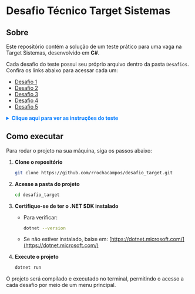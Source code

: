 # Desafio Técnico Target Sistemas

## Sobre

Este repositório contém a solução de um teste prático para uma vaga na Target Sistemas, desenvolvido em **C#**.

Cada desafio do teste possui seu próprio arquivo dentro da pasta `Desafios`. Confira os links abaixo para acessar cada um:

- [Desafio 1](Desafios/Soma.cs)
- [Desafio 2](Desafios/SequenciaFibonacci.cs)
- [Desafio 3](Desafios/FaturamentoDiario.cs)
- [Desafio 4](Desafios/FaturamentoMensal.cs)
- [Desafio 5](Desafios/InverterString.cs)

<details><summary style="color: #007bff; cursor: pointer; font-weight: bold;">Clique aqui para ver as instruções do teste</summary>

1 - Observe o trecho de código abaixo: int INDICE = 13, SOMA = 0, K = 0; 
Enquanto K < INDICE faça { K = K + 1; SOMA = SOMA + K; }
Imprimir(SOMA); 
Ao final do processamento, qual será o valor da variável SOMA? 

2 - Dado a sequência de Fibonacci, onde se inicia por 0 e 1 e o próximo valor sempre será a soma dos 2 valores anteriores (exemplo: 0, 1, 1, 2, 3, 5, 8, 13, 21, 34...), escreva um programa na linguagem que desejar onde, informado um número, ele calcule a sequência de Fibonacci e retorne uma mensagem avisando se o número informado pertence ou não a sequência. 

IMPORTANTE: Esse número pode ser informado através de qualquer entrada de sua preferência ou pode ser previamente definido no código; 

3 - Dado um vetor que guarda o valor de faturamento diário de uma distribuidora, faça um programa, na linguagem que desejar, que calcule e retorne: 
• O menor valor de faturamento ocorrido em um dia do mês; 
• O maior valor de faturamento ocorrido em um dia do mês; 
• Número de dias no mês em que o valor de faturamento diário foi superior à média mensal. 

IMPORTANTE: 
a) Usar o json ou xml disponível como fonte dos dados do faturamento mensal; 
b) Podem existir dias sem faturamento, como nos finais de semana e feriados. Estes dias devem ser ignorados no cálculo da média; 

4 - Dado o valor de faturamento mensal de uma distribuidora, detalhado por estado: 
•	SP – R$67.836,43 
•	RJ – R$36.678,66 
•	MG – R$29.229,88 
•	ES – R$27.165,48 
•	Outros – R$19.849,53 

Escreva um programa na linguagem que desejar onde calcule o percentual de representação que cada estado teve dentro do valor total mensal da distribuidora.  

5 - Escreva um programa que inverta os caracteres de um string. 

IMPORTANTE:
a) Essa string pode ser informada através de qualquer entrada de sua preferência ou pode ser previamente definida no código;
b) Evite usar funções prontas, como, por exemplo, reverse.

</details>

## Como executar

Para rodar o projeto na sua máquina, siga os passos abaixo:

1. **Clone o repositório**

   ```sh
   git clone https://github.com/rrochacampos/desafio_target.git
   ```

2. **Acesse a pasta do projeto**

   ```sh
   cd desafio_target
   ```

3. **Certifique-se de ter o .NET SDK instalado**

   - Para verificar:
     ```sh
     dotnet --version
     ```
   - Se não estiver instalado, baixe em: [https://dotnet.microsoft.com/](https://dotnet.microsoft.com/)

4. **Execute o projeto**

   ```sh
   dotnet run
   ```

O projeto será compilado e executado no terminal, permitindo o acesso a cada desafio por meio de um menu principal.

